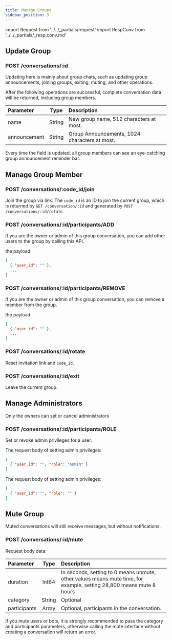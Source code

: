 ```yaml
---
title: Manage Groups
sidebar_position: 3
---
```


import Request from '../../_partials/request'
import RespConv from '../../_partials/_resp.conv.md'

## Update Group

### POST /conversations/:id

Updating here is mainly about group chats, such as updating group announcements, joining groups, exiting, muting, and other operations.

After the following operations are successful, complete conversation data will be returned, including group members.


| Parameter | Type | Description |
| :----- | :----: | :---- |
| name | String | New group name, 512 characters at most. |
| announcement | String | Group Announcements, 1024 characters at most. |

Every time the field is updated, all group members can see an eye-catching group announcement reminder bar.


<Request title="Update Conversation info by ID" method="POST" url="/conversations/928c5c40-769c-3e97-8387-fb1ae0645311 --data PAYLOAD"/>

<RespConv />

## Manage Group Member

### POST /conversations/:code_id/join

Join the group via link. The `code_id` is an ID to join the current group, which is returned by `GET /conversation/:id` and  generated by `POST /conversations/:id/rotate`.

### POST /conversations/:id/participants/ADD

If you are the owner or admin of this group conversation, you can add other users to the group by calling this API.

the payload:

```json
[
  { "user_id": "" },
  ...
]
```

### POST /conversations/:id/participants/REMOVE

If you are the owner or admin of this group conversation, you can remove a member from the group.

the payload:

```json
[
  { "user_id": "" },
  ...
]
```

### POST /conversations/:id/rotate

Reset invitation link and `code_id`.

### POST /conversations/:id/exit

Leave the current group.

## Manage Administrators

Only the owners can set or cancel administrators

### POST /conversations/:id/participants/ROLE

Set or revoke admin privileges for a user.

The request body of setting admin privileges:

```json
[
  { "user_id": "", "role": "ADMIN" }
]
```

The request body of setting admin privileges:

```json
[
  { "user_id": "", "role": "" }
]
```

## Mute Group

Muted conversations will still receive messages, but without notifications.

### POST /conversations/:id/mute

Request body data:

| Parameter | Type | Description  |
| :----- | :----: | :---- |
| duration | Int64 | In seconds, setting to 0 means unmute, other values means mute time, for example, setting 28,800 means mute 8 hours |
| category | String | Optional |
| participants | Array | Optional, participants in the conversation. |

If you mute users or bots, it is strongly recommended to pass the category and participants parameters, otherwise calling the mute interface without creating a conversation will return an error.